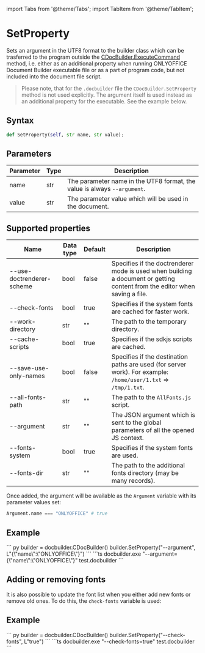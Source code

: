 import Tabs from '@theme/Tabs';
import TabItem from '@theme/TabItem';

# SetProperty

Sets an argument in the UTF8 format to the builder class which can be trasferred to the program outside the [CDocBuilder.ExecuteCommand](../CDocBuilder/ExecuteCommand.md) method, i.e. either as an additional property when running ONLYOFFICE Document Builder executable file or as a part of program code, but not included into the document file script.

> Please note, that for the `.docbuilder` file the `CDocBuilder.SetProperty` method is not used explicitly. The argument itself is used instead as an additional property for the executable. See the example below.

## Syntax

```py
def SetProperty(self, str name, str value);
```

## Parameters

| Parameter | Type | Description                                                              |
| --------- | ---- | ------------------------------------------------------------------------ |
| name      | str  | The parameter name in the UTF8 format, the value is always `--argument`. |
| value     | str  | The parameter value which will be used in the document.                  |

## Supported properties

| **Name**                  | **Data type** | **Default** | **Description**                                                                                                            |
| ------------------------- | ------------- | ----------- | -------------------------------------------------------------------------------------------------------------------------- |
| --use-doctrenderer-scheme | bool          | false       | Specifies if the doctrenderer mode is used when building a document or getting content from the editor when saving a file. |
| --check-fonts             | bool          | true        | Specifies if the system fonts are cached for faster work.                                                                  |
| --work-directory          | str           | ""          | The path to the temporary directory.                                                                                       |
| --cache-scripts           | bool          | true        | Specifies if the sdkjs scripts are cached.                                                                                 |  | --use-doctrenderer-scheme | bool | false | Specifies if the doctrenderer mode is used when building a document or getting content from the editor when saving a file. |
| --save-use-only-names     | bool          | false       | Specifies if the destination paths are used (for server work). For example: `/home/user/1.txt` => `/tmp/1.txt`.            |  | --use-doctrenderer-scheme | bool | false | Specifies if the doctrenderer mode is used when building a document or getting content from the editor when saving a file. |
| --all-fonts-path          | str           | ""          | The path to the `AllFonts.js` script.                                                                                      |  | --use-doctrenderer-scheme | bool | false | Specifies if the doctrenderer mode is used when building a document or getting content from the editor when saving a file. |
| --argument                | str           | ""          | The JSON argument which is sent to the global parameters of all the opened JS context.                                     |  | --use-doctrenderer-scheme | bool | false | Specifies if the doctrenderer mode is used when building a document or getting content from the editor when saving a file. |
| --fonts-system            | bool          | true        | Specifies if the system fonts are used.                                                                                    |  | --use-doctrenderer-scheme | bool | false | Specifies if the doctrenderer mode is used when building a document or getting content from the editor when saving a file. |
| --fonts-dir               | str           | ""          | The path to the additional fonts directory (may be many records).                                                          |  | --use-doctrenderer-scheme | bool | false | Specifies if the doctrenderer mode is used when building a document or getting content from the editor when saving a file. |

Once added, the argument will be available as the `Argument` variable with its parameter values set:

``` py
Argument.name === "ONLYOFFICE" # true
```

## Example

<Tabs>
    <TabItem value="python" label="Python">
        ``` py
        builder = docbuilder.CDocBuilder()
        builder.SetProperty("--argument", L"{\"name\":\"ONLYOFFICE\"}")
        ```
    </TabItem>
    <TabItem value="builder" label=".docbuilder">
        ```ts
        docbuilder.exe "--argument={\"name\":\"ONLYOFFICE\"}" test.docbuilder
        ```
    </TabItem>
</Tabs>

## Adding or removing fonts

It is also possible to update the font list when you either add new fonts or remove old ones. To do this, the `check-fonts` variable is used:

## Example

<Tabs>
    <TabItem value="python" label="Python">
        ``` py
        builder = docbuilder.CDocBuilder()
        builder.SetProperty("--check-fonts", L"true")
        ```
    </TabItem>
    <TabItem value="builder" label=".docbuilder">
        ```ts
        docbuilder.exe "--check-fonts=true" test.docbuilder
        ```
    </TabItem>
</Tabs>

